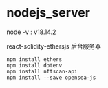 # nodejs_server

node -v : v18.14.2

react-solidity-ethersjs 后台服务器

```
npm install ethers
npm install dotenv
npm install nftscan-api
npm install --save opensea-js
```
